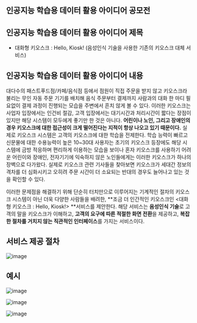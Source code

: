 ## 인공지능 학습용 데이터 활용 아이디어 공모전  

## 인공지능 학습용 데이터 활용 아이디어 제목  
- 대화형 키오스크 : Hello, Kiosk! (음성인식 기술을 사용한 기존의 키오스크 대체 서비스) 

## 인공지능 학습용 데이터 활용 아이디어 내용  
 대다수의 패스트푸드점/카페/음식점 등에서 점원이 직접 주문을 받지 않고 키오스크라 불리는 무인 자동 주문 기기를 배치해 음식 주문부터 결제까지 사람과의 대화 한 마디 필요없이 결제 과정이 진행되는 모습을 주변에서 흔치 않게 볼 수 있다. 이러한 키오스크는 사업자 입장에서는 인건비 절감, 고객 입장에서는 대기시간과 처리시간이 짧다는 장점이 있지만 해당 시스템이 모두에게 좋기만 한 것은 아니다. **어린이나 노인, 그리고 장애인의 경우 키오스크에 대한 접근성이 크게 떨어진다는 지적이 항상 나오고 있기 때문이다.** 실제로 키오스크 시스템은 고객의 키오스크에 대한 학습을 전제한다. 학습 능력이 빠르고 신문물에 대한 수용능력이 높은 10~30대 사용자는 초기의 키오스크 등장에도 해당 시스템에 금방 적응하며 편리하게 이용하는 모습을 보이나 혼자 키오스크를 사용하기 어려운 어린이와 장애인, 전자기기에 익숙하지 않은 노인들에게는 이러한 키오스크가 하나의 장벽으로 다가왔다. 실제로 키오스크 관련 기사들을 찾아보면 키오스크가 세대간 정보의 격차를 더 심화시키고 오히려 주문 시간이 더 소요되는 반대의 경우도 늘어나고 있는 것을 확인할 수 있다.  


 이러한 문제점을 해결하기 위해 단순히 터치만으로 이루어지는 기계적인 절차의 키오스크 시스템이 아닌 더욱 다양한 사람들을 배려한, **조금 더 인간적인 키오스크인 <대화형 키오스크 : Hello, Kiosk!> **서비스를 제안한다. 해당 서비스는 **음성인식 기술**로 고객의 말을 키오스크가 이해하고, **고객의 요구에 따른 적절한 화면 전환**을 제공하고, **복잡한 절차를 거치지 않는 직관적인 인터페이스**를 가지는 서비스이다.  

## 서비스 제공 절차  

![image](https://user-images.githubusercontent.com/32921115/105442899-fa196d00-5cad-11eb-927a-514028489117.png)  

## 예시  

![image](https://user-images.githubusercontent.com/32921115/105443075-45338000-5cae-11eb-9802-3b36a405de45.png)  

![image](https://user-images.githubusercontent.com/32921115/105443108-541a3280-5cae-11eb-9e08-e31690512d7c.png)  

![image](https://user-images.githubusercontent.com/32921115/105443117-58465000-5cae-11eb-82c6-197534fab9be.png)  
